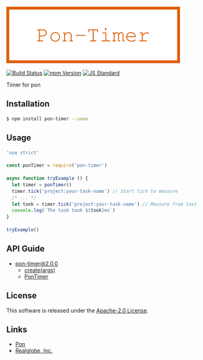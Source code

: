  <img src="assets/images/pon-timer-banner.png" alt="Title Banner"
                    height="148"
                    style="height:148px"
/>


<!---
This file is generated by ape-tmpl. Do not update manually.
--->

<!-- Badge Start -->
<a name="badges"></a>

[![Build Status][bd_travis_shield_url]][bd_travis_url]
[![npm Version][bd_npm_shield_url]][bd_npm_url]
[![JS Standard][bd_standard_shield_url]][bd_standard_url]

[bd_repo_url]: https://github.com/realglobe-Inc/pon-timer
[bd_travis_url]: http://travis-ci.org/realglobe-Inc/pon-timer
[bd_travis_shield_url]: http://img.shields.io/travis/realglobe-Inc/pon-timer.svg?style=flat
[bd_travis_com_url]: http://travis-ci.com/realglobe-Inc/pon-timer
[bd_travis_com_shield_url]: https://api.travis-ci.com/realglobe-Inc/pon-timer.svg?token=
[bd_license_url]: https://github.com/realglobe-Inc/pon-timer/blob/master/LICENSE
[bd_codeclimate_url]: http://codeclimate.com/github/realglobe-Inc/pon-timer
[bd_codeclimate_shield_url]: http://img.shields.io/codeclimate/github/realglobe-Inc/pon-timer.svg?style=flat
[bd_codeclimate_coverage_shield_url]: http://img.shields.io/codeclimate/coverage/github/realglobe-Inc/pon-timer.svg?style=flat
[bd_gemnasium_url]: https://gemnasium.com/realglobe-Inc/pon-timer
[bd_gemnasium_shield_url]: https://gemnasium.com/realglobe-Inc/pon-timer.svg
[bd_npm_url]: http://www.npmjs.org/package/pon-timer
[bd_npm_shield_url]: http://img.shields.io/npm/v/pon-timer.svg?style=flat
[bd_standard_url]: http://standardjs.com/
[bd_standard_shield_url]: https://img.shields.io/badge/code%20style-standard-brightgreen.svg

<!-- Badge End -->


<!-- Description Start -->
<a name="description"></a>

Timer for pon

<!-- Description End -->


<!-- Overview Start -->
<a name="overview"></a>



<!-- Overview End -->


<!-- Sections Start -->
<a name="sections"></a>

<!-- Section from "doc/guides/01.Installation.md.hbs" Start -->

<a name="section-doc-guides-01-installation-md"></a>

Installation
-----

```bash
$ npm install pon-timer --save
```


<!-- Section from "doc/guides/01.Installation.md.hbs" End -->

<!-- Section from "doc/guides/02.Usage.md.hbs" Start -->

<a name="section-doc-guides-02-usage-md"></a>

Usage
---------

```javascript
'use strict'

const ponTimer = require('pon-timer')

async function tryExample () {
  let timer = ponTimer()
  timer.tick('project:your-task-name') // Start tick to measure
  /* ... */
  let took = timer.tick('project:your-task-name') // Measure from last tick
  console.log(`The task took ${took}ms`)
}

tryExample()

```


<!-- Section from "doc/guides/02.Usage.md.hbs" End -->

<!-- Section from "doc/guides/10.API Guide.md.hbs" Start -->

<a name="section-doc-guides-10-a-p-i-guide-md"></a>

API Guide
-----

+ [pon-timer@2.0.0](./doc/api/api.md)
  + [create(args)](./doc/api/api.md#pon-timer-function-create)
  + [PonTimer](./doc/api/api.md#pon-timer-class)


<!-- Section from "doc/guides/10.API Guide.md.hbs" End -->


<!-- Sections Start -->


<!-- LICENSE Start -->
<a name="license"></a>

License
-------
This software is released under the [Apache-2.0 License](https://github.com/realglobe-Inc/pon-timer/blob/master/LICENSE).

<!-- LICENSE End -->


<!-- Links Start -->
<a name="links"></a>

Links
------

+ [Pon][pon_url]
+ [Realglobe, Inc.][realglobe,_inc__url]

[pon_url]: https://github.com/realglobe-Inc/pon
[realglobe,_inc__url]: http://realglobe.jp

<!-- Links End -->
